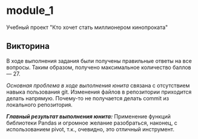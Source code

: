 # module_1
 Учебный проект "Кто хочет стать миллионером кинопроката"
 
## Викторина
 В ходе выполнения задания были получены правильные ответы на все вопросы.
 Таким образом, получено максимальное количество баллов — 27.
 
*Основная проблема в ходе выполнения юнита*
 связана с отсутствием навыка пользования git.
 Изменения файлов в репозитории приходится делать напрямую.
 Почему-то не получается делать commit из локального репозитория.
 
**_Главный результат выполнения юнита:_**
 Применение функций библиотеки Pandas и огромное желание разобраться,
 наконец, с использованием pivot, т.к., очевидно, это отличный инструмент.
